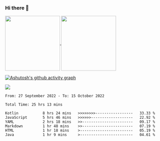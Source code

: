 ### Hi there 👋

<a href="https://github.com/search?o=desc&q=author%3Abushiyi&s=committer-date&type=Commits">
  <img align="center" height = "178" src="https://github-readme-stats.vercel.app/api?username=bushiyi&count_private=true&show_icons=true&theme=noctis_minimus&hide=contribs&include_all_commits=true" />
</a>
<a href="https://github.com/bushiyi?tab=repositories">
  <img align="center" height = "178" src="https://github-readme-stats.vercel.app/api/top-langs/?username=bushiyi&count_private=true&theme=noctis_minimus" />
</a>

[![Ashutosh's github activity graph](https://activity-graph.herokuapp.com/graph?username=bushiyi&theme=react&bg_color=1B2932&point=698B69&line=698B69)](https://github.com/ashutosh00710/github-readme-activity-graph)


![](https://raw.githubusercontent.com/bushiyi/bushiyi/master/assets/github-contribution-grid-snake.svg)

<!--START_SECTION:waka-->

```text
From: 27 September 2022 - To: 15 October 2022

Total Time: 25 hrs 13 mins

Kotlin           8 hrs 24 mins   >>>>>>>>-----------------   33.33 %
JavaScript       5 hrs 46 mins   >>>>>>-------------------   22.92 %
YAML             2 hrs 18 mins   >>-----------------------   09.17 %
Markdown         1 hr 48 mins    >>-----------------------   07.19 %
HTML             1 hr 18 mins    >------------------------   05.19 %
Java             1 hr 9 mins     >------------------------   04.61 %
```

<!--END_SECTION:waka-->

